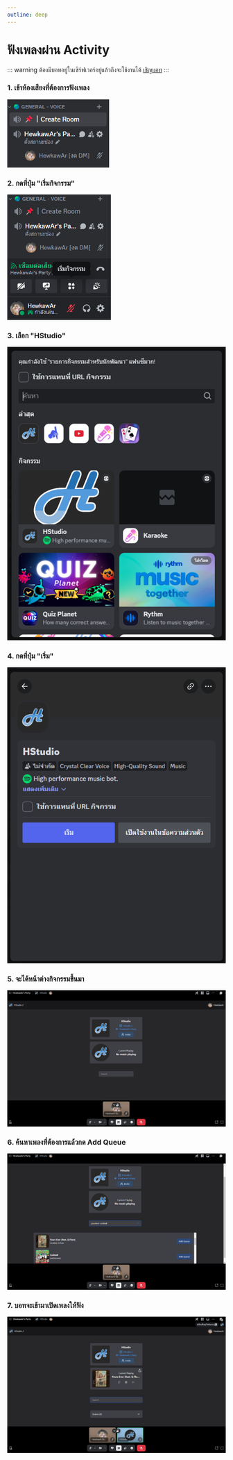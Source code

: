 ```yaml
---
outline: deep
---
```


# ฟังเพลงผ่าน Activity

::: warning
ต้องมีบอทอยู่ในเซิร์ฟเวอร์อยู่แล้วถึงจะใช้งานได้ [เชิญบอท](./invite-bot)
:::

### 1. เข้าห้องเสียงที่ต้องการฟังเพลง

![Step 1](../../assets/start-listening-1.png)

### 2. กดที่ปุ่ม "เริ่มกิจกรรม"

![Step 2](../../assets/start-activity-2.png)

### 3. เลือก "HStudio"

![Step 3](../../assets/start-activity-3.png)

### 4. กดที่ปุ่ม "เริ่ม"

![Step 4](../../assets/start-activity-4.png)

### 5. จะได้หน้าต่างกิจกรรมขึ้นมา

![Step 5](../../assets/start-activity-5.png)

### 6. ค้นหาเพลงที่ต้องการแล้วกด Add Queue

![Step 6](../../assets/start-activity-6.png)

### 7. บอทจะเข้ามาเปิดเพลงให้ฟัง

![Step 7](../../assets/start-activity-7.png)
